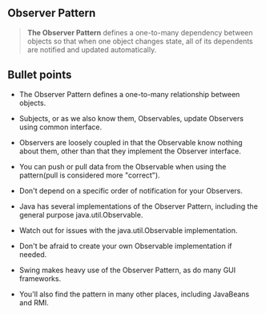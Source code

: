 ## Observer Pattern

> **The Observer Pattern**
> defines a one-to-many dependency between objects so that when one object changes state, all of its dependents are notified and updated automatically.


## Bullet points

- The Observer Pattern defines a one-to-many relationship between objects.

- Subjects, or as we also know them, Observables, update Observers using common interface.

- Observers are loosely coupled in that the Observable know nothing about them, other than that they implement the Observer interface.

- You can push or pull data from the Observable when using the pattern(pull is considered more "correct").

- Don't depend on a specific order of notification for your Observers.

- Java has several implementations of the Observer Pattern, including the general purpose java.util.Observable.

- Watch out for issues with the java.util.Observable implementation.

- Don't be afraid to create your own Observable implementation if needed.

- Swing makes heavy use of the Observer Pattern, as do many GUI frameworks.

- You'll also find the pattern in many other places, including JavaBeans and RMI.